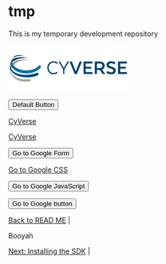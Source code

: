 # tmp

This is my temporary development repository


<a href="https://www.cyverse.org"><img src="docs/cyverse_logo.png"></a>


<button>Default Button</button>

<a href="https://www.cyverse.org" class="button">CyVerse</a>

<a href="https://www.cyverse.org" background-color="#4CAF50" border="none" color="black" padding="15px 32px">CyVerse</a>

<form action="http://google.com">
    <input type="submit" value="Go to Google Form" />
</form>


<a href="http://google.com" class="button">Go to Google CSS</a>



<input type="button" onclick="location.href='http://google.com';" value="Go to Google JavaScript" />


<button onclick="location.href='http://www.google.com'" type="button">Go to Google button</button>

[Back to READ ME](http://www.google.com) | 

Booyah

[Next: Installing the SDK](www.yahoo.com) |

